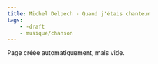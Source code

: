 ```yaml
---
title: Michel Delpech - Quand j'étais chanteur
tags:
    - -draft
    - musique/chanson
---
```


Page créée automatiquement, mais vide.
